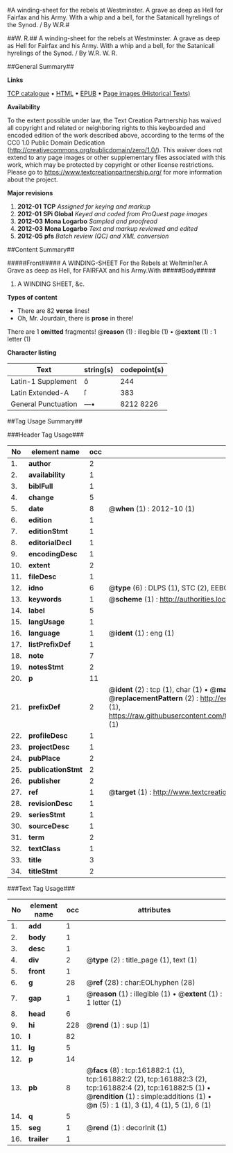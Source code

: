 #A winding-sheet for the rebels at Westminster. A grave as deep as Hell for Fairfax and his Army. With a whip and a bell, for the Satanicall hyrelings of the Synod. / By W.R.#

##W. R.##
A winding-sheet for the rebels at Westminster. A grave as deep as Hell for Fairfax and his Army. With a whip and a bell, for the Satanicall hyrelings of the Synod. / By W.R.
W. R.

##General Summary##

**Links**

[TCP catalogue](http://www.ota.ox.ac.uk/tcp/)  • 
[HTML](http://tei.it.ox.ac.uk/tcp/Texts-HTML/free/A91/A91633.html)  • 
[EPUB](http://tei.it.ox.ac.uk/tcp/Texts-EPUB/free/A91/A91633.epub) • 
[Page images (Historical Texts)](https://historicaltexts.jisc.ac.uk/eebo-99864559e)

**Availability**

To the extent possible under law, the Text Creation Partnership has waived all copyright and related or neighboring rights to this keyboarded and encoded edition of the work described above, according to the terms of the CC0 1.0 Public Domain Dedication (http://creativecommons.org/publicdomain/zero/1.0/). This waiver does not extend to any page images or other supplementary files associated with this work, which may be protected by copyright or other license restrictions. Please go to https://www.textcreationpartnership.org/ for more information about the project.

**Major revisions**

1. __2012-01__ __TCP__ *Assigned for keying and markup*
1. __2012-01__ __SPi Global__ *Keyed and coded from ProQuest page images*
1. __2012-03__ __Mona Logarbo__ *Sampled and proofread*
1. __2012-03__ __Mona Logarbo__ *Text and markup reviewed and edited*
1. __2012-05__ __pfs__ *Batch review (QC) and XML conversion*

##Content Summary##

#####Front#####
A WINDING-SHEET For the Rebels at Weſtminſter.A Grave as deep as Hell, for FAIRFAX and his Army.With
#####Body#####

1. A WINDING SHEET, &c.

**Types of content**

  * There are 82 **verse** lines!
  * Oh, Mr. Jourdain, there is **prose** in there!

There are 1 **omitted** fragments! 
 @__reason__ (1) : illegible (1)  •  @__extent__ (1) : 1 letter (1)

**Character listing**


|Text|string(s)|codepoint(s)|
|---|---|---|
|Latin-1 Supplement|ô|244|
|Latin Extended-A|ſ|383|
|General Punctuation|—•|8212 8226|

##Tag Usage Summary##

###Header Tag Usage###

|No|element name|occ|attributes|
|---|---|---|---|
|1.|__author__|2||
|2.|__availability__|1||
|3.|__biblFull__|1||
|4.|__change__|5||
|5.|__date__|8| @__when__ (1) : 2012-10 (1)|
|6.|__edition__|1||
|7.|__editionStmt__|1||
|8.|__editorialDecl__|1||
|9.|__encodingDesc__|1||
|10.|__extent__|2||
|11.|__fileDesc__|1||
|12.|__idno__|6| @__type__ (6) : DLPS (1), STC (2), EEBO-CITATION (1), PROQUEST (1), VID (1)|
|13.|__keywords__|1| @__scheme__ (1) : http://authorities.loc.gov/ (1)|
|14.|__label__|5||
|15.|__langUsage__|1||
|16.|__language__|1| @__ident__ (1) : eng (1)|
|17.|__listPrefixDef__|1||
|18.|__note__|7||
|19.|__notesStmt__|2||
|20.|__p__|11||
|21.|__prefixDef__|2| @__ident__ (2) : tcp (1), char (1)  •  @__matchPattern__ (2) : ([0-9\-]+):([0-9IVX]+) (1), (.+) (1)  •  @__replacementPattern__ (2) : http://eebo.chadwyck.com/downloadtiff?vid=$1&page=$2 (1), https://raw.githubusercontent.com/textcreationpartnership/Texts/master/tcpchars.xml#$1 (1)|
|22.|__profileDesc__|1||
|23.|__projectDesc__|1||
|24.|__pubPlace__|2||
|25.|__publicationStmt__|2||
|26.|__publisher__|2||
|27.|__ref__|1| @__target__ (1) : http://www.textcreationpartnership.org/docs/. (1)|
|28.|__revisionDesc__|1||
|29.|__seriesStmt__|1||
|30.|__sourceDesc__|1||
|31.|__term__|2||
|32.|__textClass__|1||
|33.|__title__|3||
|34.|__titleStmt__|2||


###Text Tag Usage###

|No|element name|occ|attributes|
|---|---|---|---|
|1.|__add__|1||
|2.|__body__|1||
|3.|__desc__|1||
|4.|__div__|2| @__type__ (2) : title_page (1), text (1)|
|5.|__front__|1||
|6.|__g__|28| @__ref__ (28) : char:EOLhyphen (28)|
|7.|__gap__|1| @__reason__ (1) : illegible (1)  •  @__extent__ (1) : 1 letter (1)|
|8.|__head__|6||
|9.|__hi__|228| @__rend__ (1) : sup (1)|
|10.|__l__|82||
|11.|__lg__|5||
|12.|__p__|14||
|13.|__pb__|8| @__facs__ (8) : tcp:161882:1 (1), tcp:161882:2 (2), tcp:161882:3 (2), tcp:161882:4 (2), tcp:161882:5 (1)  •  @__rendition__ (1) : simple:additions (1)  •  @__n__ (5) : 1 (1), 3 (1), 4 (1), 5 (1), 6 (1)|
|14.|__q__|5||
|15.|__seg__|1| @__rend__ (1) : decorInit (1)|
|16.|__trailer__|1||
